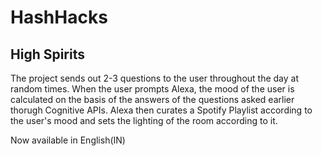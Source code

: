# HashHacks

## High Spirits <br>
The project sends out 2-3 questions to the user throughout the day at random times. When the user prompts Alexa, the mood of the user is calculated on the basis of the answers of the questions asked earlier thorugh Cognitive APIs. Alexa then curates a Spotify Playlist according to the user's mood and sets the lighting of the room according to it.<br>

Now available in English(IN)
